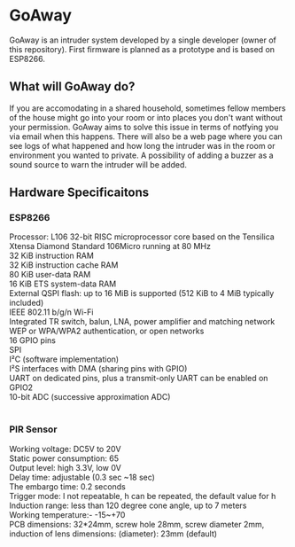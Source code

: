 # GoAway
GoAway is an intruder system developed by a single developer (owner of this repository). First firmware is planned as a prototype and is based on ESP8266.

## What will GoAway do?
If you are accomodating in a shared household, sometimes fellow members of the house might go into your room or into places you don't want without your permission. GoAway aims to solve this issue in terms of notfying you via email when this happens. There will also be a web page where you can see logs of what happened and how long the intruder was in the room or environment you wanted to private.
A possibility of adding a buzzer as a sound source to warn the intruder will be added.

## Hardware Specificaitons
### ESP8266
Processor: L106 32-bit RISC microprocessor core based on the Tensilica Xtensa Diamond Standard 106Micro running at 80 MHz<br>
 32 KiB instruction RAM<br>
 32 KiB instruction cache RAM<br>
 80 KiB user-data RAM<br>
 16 KiB ETS system-data RAM<br>
External QSPI flash: up to 16 MiB is supported (512 KiB to 4 MiB typically included)<br>
IEEE 802.11 b/g/n Wi-Fi<br>
 Integrated TR switch, balun, LNA, power amplifier and matching network<br>
 WEP or WPA/WPA2 authentication, or open networks<br>
16 GPIO pins<br>
SPI<br>
I²C (software implementation)<br>
I²S interfaces with DMA (sharing pins with GPIO)<br>
UART on dedicated pins, plus a transmit-only UART can be enabled on GPIO2<br>
10-bit ADC (successive approximation ADC)<br><br>
### PIR Sensor
Working voltage: DC5V to 20V	<br>
Static power consumption: 65	<br>
Output level: high 3.3V, low 0V	<br>
Delay time: adjustable (0.3 sec \~18 sec)	<br>
The embargo time: 0.2 seconds	<br>
Trigger mode: l not repeatable, h can be repeated, the default value for h	<br>
Induction range: less than 120 degree cone angle, up to 7 meters	<br>
Working temperature:- -15\~+70	<br>
PCB dimensions: 32*24mm, screw hole 28mm, screw diameter 2mm, induction of lens dimensions: (diameter): 23mm (default)
